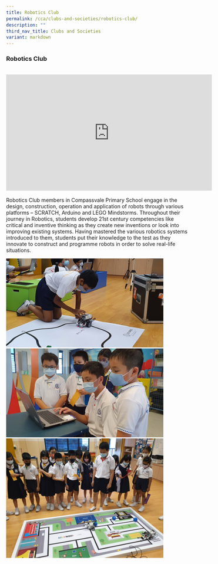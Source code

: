 ```yaml
---
title: Robotics Club
permalink: /cca/clubs-and-societies/robotics-club/
description: ""
third_nav_title: Clubs and Societies
variant: markdown
---
```

### **Robotics Club**
<br>
<iframe allowfullscreen="" allow="accelerometer; autoplay; clipboard-write; encrypted-media; gyroscope; picture-in-picture; web-share" frameborder="0" title="YouTube video player" src="https://www.youtube.com/embed/TYPI-ou_xhk?si=DGbgPr_9FCuh40FO" height="315" width="560"></iframe>

Robotics Club members in Compassvale Primary School engage in the design, construction, operation and application of robots through various platforms – SCRATCH, Arduino and LEGO Mindstorms. Throughout their journey in Robotics, students develop&nbsp;21st&nbsp;century competencies like critical and inventive thinking as they create new inventions or look into improving existing systems. Having mastered the various robotics systems introduced to them, students put their knowledge to the test as they innovate to&nbsp;construct and programme robots in order to solve real-life situations.

<img src="/images/CCA/Robotics%20Club/Robotics_1.jpg" style="width:85%">
<br>
<img src="/images/CCA/Robotics%20Club/robotics.png" style="width:85%">
<br>
<img src="/images/CCA/Robotics%20Club/robotics_3.png" style="width:85%">